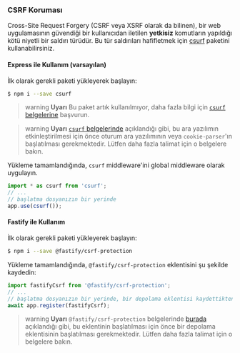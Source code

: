 ### CSRF Koruması

Cross-Site Request Forgery (CSRF veya XSRF olarak da bilinen), bir web uygulamasının güvendiği bir kullanıcıdan iletilen **yetkisiz** komutların yapıldığı kötü niyetli bir saldırı türüdür. Bu tür saldırıları hafifletmek için [csurf](https://github.com/expressjs/csurf) paketini kullanabilirsiniz.

#### Express ile Kullanım (varsayılan)

İlk olarak gerekli paketi yükleyerek başlayın:

```bash
$ npm i --save csurf
```

> warning **Uyarı** Bu paket artık kullanılmıyor, daha fazla bilgi için [`csurf` belgelerine](https://github.com/expressjs/csurf#csurf) başvurun.

> warning **Uyarı** [`csurf` belgelerinde](https://github.com/expressjs/csurf#csurf) açıklandığı gibi, bu ara yazılımın etkinleştirilmesi için önce oturum ara yazılımının veya `cookie-parser`'ın başlatılması gerekmektedir. Lütfen daha fazla talimat için o belgelere bakın.

Yükleme tamamlandığında, `csurf` middleware'ini global middleware olarak uygulayın.

```typescript
import * as csurf from 'csurf';
// ...
// başlatma dosyanızın bir yerinde
app.use(csurf());
```

#### Fastify ile Kullanım

İlk olarak gerekli paketi yükleyerek başlayın:

```bash
$ npm i --save @fastify/csrf-protection
```

Yükleme tamamlandığında, `@fastify/csrf-protection` eklentisini şu şekilde kaydedin:

```typescript
import fastifyCsrf from '@fastify/csrf-protection';
// ...
// başlatma dosyanızın bir yerinde, bir depolama eklentisi kaydettikten sonra
await app.register(fastifyCsrf);
```

> warning **Uyarı** `@fastify/csrf-protection` belgelerinde [burada](https://github.com/fastify/csrf-protection#usage) açıklandığı gibi, bu eklentinin başlatılması için önce bir depolama eklentisinin başlatılması gerekmektedir. Lütfen daha fazla talimat için o belgelere bakın.
